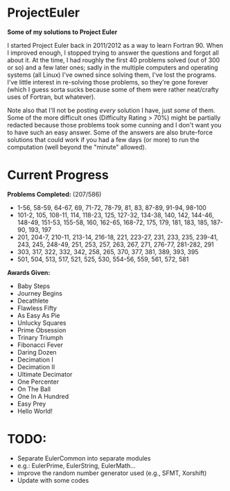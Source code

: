 # ProjectEuler
**Some of my solutions to Project Euler**

I started Project Euler back in 2011/2012 as a way to learn Fortran 90. When I improved enough, I stopped trying to answer the questions and forgot all about it. At the time, I had roughly the first 40 problems solved (out of 300 or so) and a few later ones; sadly in the multiple computers and operating systems (all Linux) I've owned since solving them, I've lost the programs. I've little interest in re-solving those problems, so they're gone forever (which I guess sorta sucks because some of them were rather neat/crafty uses of Fortran, but whatever).

Note also that I'll not be posting *every* solution I have, just *some* of them. Some of the more difficult ones (Difficulty Rating > 70%) might be partially redacted because those problems took some cunning and I don't want you to have such an easy answer. Some of the answers are also brute-force solutions that could work if you had a few days (or more) to run the computation (well beyond the "minute" allowed).

# Current Progress

**Problems Completed:** (207/586)
   * 1-56, 58-59, 64-67, 69, 71-72, 78-79, 81, 83, 87-89, 91-94, 98-100
   * 101-2, 105, 108-11, 114, 118-23, 125, 127-32, 134-38, 140, 142, 144-46, 148-49, 151-53, 155-58, 160, 162-65, 168-72, 175, 179, 181, 183, 185, 187-90, 193, 197
   * 201, 204-7, 210-11, 213-14, 216-18, 221, 223-27, 231, 233, 235, 239-41, 243, 245, 248-49, 251, 253, 257, 263, 267, 271, 276-77, 281-282, 291
   * 303, 317, 322, 332, 342, 258, 265, 370, 377, 381, 389, 393, 395
   * 501, 504, 513, 517, 521, 525, 530, 554-56, 559, 561, 572, 581
   
**Awards Given:**
   - Baby Steps
   - Journey Begins
   - Decathlete
   - Flawless Fifty
   - As Easy As Pie
   - Unlucky Squares
   - Prime Obsession
   - Trinary Triumph
   - Fibonacci Fever
   - Daring Dozen
   - Decimation I
   - Decimation II
   - Ultimate Decimator
   - One Percenter
   - On The Ball
   - One In A Hundred
   - Easy Prey
   - Hello World!

# TODO:
 - Separate EulerCommon into separate modules
  - e.g.: EulerPrime, EulerString, EulerMath...
 - improve the random number generator used (e.g., SFMT, Xorshift)
 - Update with some codes
